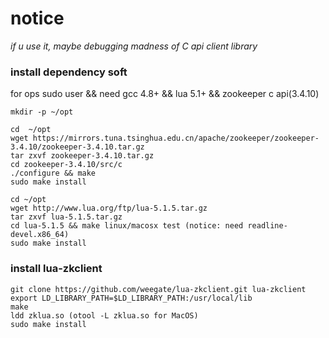 # notice
*if u use it, maybe debugging madness of C api client library*


### install dependency soft
for ops sudo user && need gcc 4.8+ && lua 5.1+ && zookeeper c api(3.4.10)
```
mkdir -p ~/opt

cd  ~/opt
wget https://mirrors.tuna.tsinghua.edu.cn/apache/zookeeper/zookeeper-3.4.10/zookeeper-3.4.10.tar.gz
tar zxvf zookeeper-3.4.10.tar.gz
cd zookeeper-3.4.10/src/c 
./configure && make
sudo make install

cd ~/opt
wget http://www.lua.org/ftp/lua-5.1.5.tar.gz
tar zxvf lua-5.1.5.tar.gz
cd lua-5.1.5 && make linux/macosx test (notice: need readline-devel.x86_64)
sudo make install
```

### install lua-zkclient
```
git clone https://github.com/weegate/lua-zkclient.git lua-zkclient
export LD_LIBRARY_PATH=$LD_LIBRARY_PATH:/usr/local/lib
make 
ldd zklua.so (otool -L zklua.so for MacOS)
sudo make install
```




